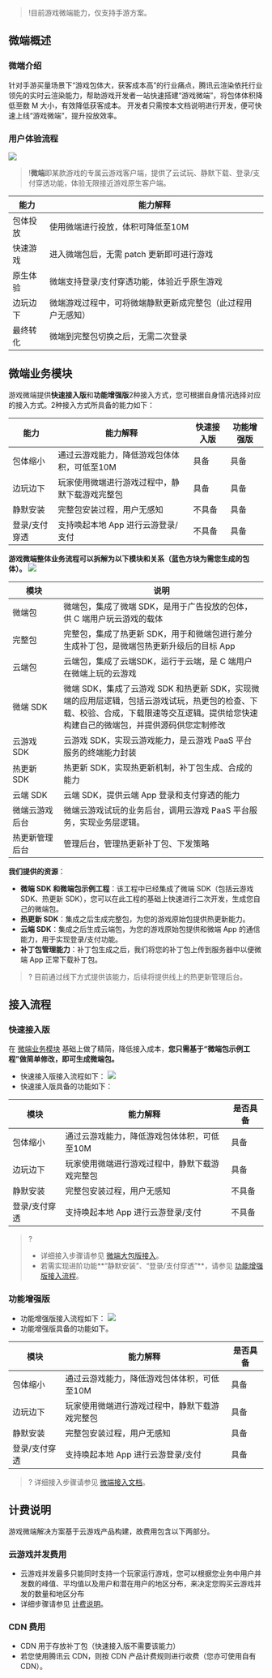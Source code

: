 >!目前游戏微端能力，仅支持手游方案。

## 微端概述

### 微端介绍
针对手游买量场景下“游戏包体大，获客成本高”的行业痛点，腾讯云渲染依托行业领先的实时云渲染能力，帮助游戏开发者一站快速搭建“游戏微端”，将包体体积降低至数 M 大小，有效降低获客成本。
开发者只需按本文档说明进行开发，便可快速上线“游戏微端”，提升投放效率。


### 用户体验流程   
![](https://qcloudimg.tencent-cloud.cn/raw/2faeb470fbe9506e25e333874dd56223.png)

> !**微端**即某款游戏的专属云游戏客户端，提供了云试玩、静默下载、登录/支付穿透功能，体验无限接近游戏原生客户端。

| 能力      | 能力解释  | 
|---------|---------|
| 包体投放 | 使用微端进行投放，体积可降低至10M | 
| 快速游戏 | 进入微端包后，无需 patch 更新即可进行游戏 | 
| 原生体验 | 微端支持登录/支付穿透功能，体验近乎原生游戏 | 
| 边玩边下 | 微端游戏过程中，可将微端静默更新成完整包（此过程用户无感知） | 
| 最终转化 | 微端到完整包切换之后，无需二次登录 | 



## 微端业务模块[](id:introduce)
游戏微端提供**快速接入版**和**功能增强版**2种接入方式，您可根据自身情况选择对应的接入方式。2种接入方式所具备的能力如下：

| **能力**      | **能力解释**                                   | 快速接入版 | 功能增强版 |
| ------------- | ---------------------------------------------- | ---------- | ---------- |
| 包体缩小      | 通过云游戏能力，降低游戏包体体积，可低至10M    | 具备       | 具备       |
| 边玩边下      | 玩家使用微端进行游戏过程中，静默下载游戏完整包 | 具备       | 具备       |
| 静默安装      | 完整包安装过程，用户无感知                     | 不具备     | 具备       |
| 登录/支付穿透 | 支持唤起本地 App 进行云游登录/支付               | 不具备     | 具备       |

**游戏微端整体业务流程可以拆解为以下模块和关系（蓝色方块为需您生成的包体）。**
![](https://qcloudimg.tencent-cloud.cn/raw/3f9526b20acec03f9c6f2b810318880e.png)

<table>
<thead><tr><th width=20%>模块</th><th>说明</th></tr></thead>
<tbody><tr>
<td>微端包</td>
<td>微端包，集成了微端 SDK，是用于广告投放的包体，供 C 端用户玩云游戏的载体</td>
</tr><tr>
<td>完整包</td>
<td>完整包，集成了热更新 SDK，用于和微端包进行差分生成补丁包，是微端包热更新升级后的目标 App</td>
</tr><tr>
<td>云端包</td>
<td>云端包，集成了云端SDK，运行于云端，是 C 端用户在微端上玩的云游戏</td>
</tr><tr>
<td>微端 SDK</td>
<td>微端 SDK，集成了云游戏 SDK 和热更新 SDK，实现微端的应用层逻辑，包括云游戏试玩，热更包的检查、下载、校验、合成，下载限速等交互逻辑。提供给您快速构建自己的微端包，并提供源码供您定制修改</td>
</tr><tr>
<td>云游戏 SDK</td>
<td>云游戏 SDK，实现云游戏能力，是云游戏 PaaS 平台服务的终端能力封装 </td>
</tr><tr>
<td>热更新 SDK</td>
<td>热更新 SDK，实现热更新机制，补丁包生成、合成的能力 </td>
</tr><tr>
<td>云端 SDK</td>
<td>云端 SDK，提供云端 App 登录和支付穿透的能力 </td>
</tr><tr>
<td>微端云游戏后台</td>
<td>微端云游戏试玩的业务后台，调用云游戏 PaaS 平台服务，实现业务层逻辑。</td>
</tr><tr>
<td>热更新管理后台</td>
<td>管理后台，管理热更新补丁包、下发策略</td>
</tr></tbody></table>

**我们提供的资源**：
- **微端 SDK 和微端包示例工程**：该工程中已经集成了微端 SDK（包括云游戏 SDK、热更新 SDK），您可以在此工程的基础上快速进行二次开发，生成您自己的微端包。
- **热更新 SDK**：集成之后生成完整包，为您的游戏原始包提供热更新能力。
- **云端 SDK**：集成之后生成云端包，为您的游戏原始包提供和微端 App 的通信能力，用于实现登录/支付功能。
- **补丁包管理能力**：补丁包生成之后，我们将您的补丁包上传到服务器中以便微端 App 正常下载补丁包。

>? 目前通过线下方式提供该能力，后续将提供线上的热更新管理后台。


## 接入流程
### 快速接入版[](id:fast)

在 [微端业务模块](#introduce) 基础上做了精简，降低接入成本，**您只需基于“微端包示例工程”做简单修改，即可生成微端包。**
- 快速接入版接入流程如下：
![](https://qcloudimg.tencent-cloud.cn/raw/e7160cdcd5c6af754f7a7513e15ab086.png)
- 快速接入版具备的功能如下：
<table>
<thead><tr><th>模块</th><th>能力解释</th><th>是否具备</th></tr></thead>
<tbody><tr>
<td>包体缩小</td>
<td>通过云游戏能力，降低游戏包体体积，可低至10M</td>
<td>具备</td>
</tr><tr>
<td>边玩边下</td>
<td>玩家使用微端进行游戏过程中，静默下载游戏完整包</td>
<td>具备</td>
</tr><tr>
<td>静默安装</td>
<td>完整包安装过程，用户无感知</td>
<td>不具备</td>
</tr><tr>
<td>登录/支付穿透</td>
<td>支持唤起本地 App 进行云游登录/支付</td>
<td>不具备</td>
</tr>
</tbody></table>

>? 
>- 详细接入步骤请参见 [微端大包版接入](https://github.com/tencentyun/cloudgame-android-sdk/blob/master/Doc/%E5%BE%AE%E7%AB%AF%E5%A4%A7%E5%8C%85%E7%89%88%E6%8E%A5%E5%85%A5.md)。
>- 若需实现进阶功能**“静默安装”、“登录/支付穿透”**，请参见 [功能增强版接入流程](#enhance)。



### 功能增强版[](id:enhance)
- 功能增强版接入流程如下：
![](https://qcloudimg.tencent-cloud.cn/raw/ebc784ec8d54eb89c11e7f3a509c75c7.png) 
- 功能增强版具备的功能如下。
<table>
<thead><tr><th>模块</th><th>能力解释</th><th>是否具备</th></tr></thead>
<tbody><tr>
<td>包体缩小</td>
<td>通过云游戏能力，降低游戏包体体积，可低至10M</td>
<td>具备</td>
</tr><tr>
<td>边玩边下</td>
<td>玩家使用微端进行游戏过程中，静默下载游戏完整包</td>
<td>具备</td>
</tr><tr>
<td>静默安装</td>
<td>完整包安装过程，用户无感知</td>
<td>具备</td>
</tr><tr>
<td>登录/支付穿透</td>
<td>支持唤起本地 App 进行云游登录/支付</td>
<td>具备</td>
</tr>
</tbody></table>

>? 详细接入步骤请参见 [微端接入文档](https://github.com/tencentyun/cloudgame-android-sdk/blob/master/Doc/%E5%BE%AE%E7%AB%AF%E6%8E%A5%E5%85%A5%E6%96%87%E6%A1%A3.md)。

## 计费说明
游戏微端解决方案基于云游戏产品构建，故费用包含以下两部分。

### 云游戏并发费用
- 云游戏并发最多只能同时支持一个玩家运行游戏，您可以根据您业务中用户并发数的峰值、平均值以及用户和潜在用户的地区分布，来决定您购买云游戏并发的数量和地区分布
- 详细步骤请参见 [计费说明](https://cloud.tencent.com/document/product/1162/46101)。


### CDN 费用
- CDN 用于存放补丁包（快速接入版不需要该能力）
- 若您使用腾讯云 CDN，则按 CDN 产品计费规则进行收费（您亦可使用自有 CDN）。


